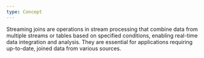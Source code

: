 ```yaml
---
type: Concept
---
```


Streaming joins are operations in stream processing that combine data from multiple streams or tables based on specified conditions, enabling real-time data integration and analysis. They are essential for applications requiring up-to-date, joined data from various sources.